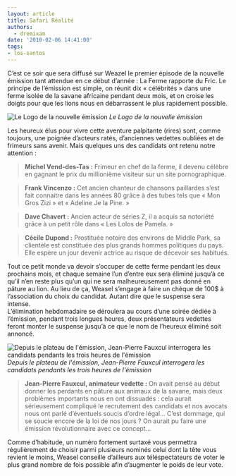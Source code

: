 ```yaml
---
layout: article
title: Safari Réalité
authors:
  - dremixam
date: '2010-02-06 14:41:00'
tags:
- los-santos
---
```


C’est ce soir que sera diffusé sur Weazel le premier épisode de la nouvelle émission tant attendue en ce début d’année : La Ferme rapporte du Fric. Le principe de l’émission est simple, on réunit dix « célébrités » dans une ferme isolée de la savane africaine pendant deux mois, et on croise les doigts pour que les lions nous en débarrassent le plus rapidement possible.

![Le Logo de la nouvelle émission](/content/images/2007/06/La-Ferme-Rapporte-du-Fric1.png)
_Le Logo de la nouvelle émission_

Les heureux élus pour vivre cette aventure palpitante (rires) sont, comme toujours, une poignée d’acteurs ratés, d’anciennes vedettes oubliées et de frimeurs sans avenir. Mais quelques uns des candidats ont retenu notre attention :

> **Michel Vend-des-Tas :** Frimeur en chef de la ferme, il devenu célèbre en gagnant le prix du millionième visiteur sur un site pornographique.

> **Frank Vincenzo :** Cet ancien chanteur de chansons paillardes s’est fait connaitre dans les années 80 grâce à des tubes tels que « Mon Gros Zizi » et « Adeline Je la Pine. »

> **Dave Chavert :** Ancien acteur de séries Z, il a acquis sa notoriété grâce à un petit rôle dans « Les Lolos de Pamela. »

> **Cécile Dupond :** Prostituée notoire des environs de Middle Park, sa clientèle est constituée des plus grands hommes politiques du pays. Elle espère un jour devenir actrice au risque de décevoir ses habitués.

Tout ce petit monde va devoir s’occuper de cette ferme pendant les deux prochains mois, et chaque semaine l’un d’entre eux sera éliminé jusqu’à ce qu’il n’en reste plus qu’un qui ne sera malheureusement pas donné en pâture au lion. Au lieu de ça, Weasel s’engage à faire un chèque de 100$ à l’association du choix du candidat. Autant dire que le suspense sera intense.  
L’élimination hebdomadaire se déroulera au cours d’une soirée dédiée à l’émission, pendant trois longues heures, deux présentateurs vedettes feront monter le suspense jusqu’à ce que le nom de l’heureux éliminé soit annoncé.

![Depuis le plateau de l'émission, Jean-Pierre Fauxcul interrogera les candidats pendants les trois heures de l'émission](/content/images/2007/06/la-ferme-rapporte-du-fric-interview.png)
_Depuis le plateau de l'émission, Jean-Pierre Fauxcul interrogera les candidats pendants les trois heures de l'émission_

> **Jean-Pierre Fauxcul, animateur vedette :** On avait pensé au début donner les perdants en pâture aux animaux de la savane, mais deux problèmes importants nous en ont dissuadés : cela aurait sérieusement compliqué le recrutement des candidats et nos avocats nous ont parlé d’éventuels soucis d’ordre légal… C’est dommage, qui se soucie encore de la loi de nos jours ? On aurait pu faire une émission révolutionnaire avec ce concept…

Comme d’habitude, un numéro fortement surtaxé vous permettra régulièrement de choisir parmi plusieurs nominés celui dont la tête vous revient le moins, Weasel conseille d’ailleurs aux téléspectateurs de voter le plus grand nombre de fois possible afin d’augmenter le poids de leur vote.